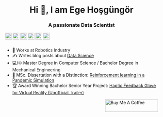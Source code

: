 
<h1 align="center">Hi 👋, I am Ege Hoşgüngör</h1>
<h3 align="center">A passionate Data Scientist</h3>


<a href="https://www.linkedin.com/in/hosgungor/">
  <img align="left" alt="Ege's Linkdein" width="22px" src="https://cdn.jsdelivr.net/npm/simple-icons@v3/icons/linkedin.svg" />
</a>
<a href="https://medium.com/@hosgungor">
  <img align="left" alt="Ege's Medium" width="22px" src="https://cdn.jsdelivr.net/npm/simple-icons@v3/icons/medium.svg" />
</a>
<a href="https://www.hackerrank.com/hsgngr">
  <img align="left" alt="Ege's Hackerrank" width="22px" src="https://cdn.jsdelivr.net/npm/simple-icons@v3/icons/hackerrank.svg" />
</a>
<a href="https://leetcode.com/EgeHsgngr/">
  <img align="left" alt="Ege's LeetCode" width="22px" src="https://cdn.jsdelivr.net/npm/simple-icons@v3/icons/leetcode.svg" />
</a>
<a href="https://www.kaggle.com/egehosgungor">
  <img align="left" alt="Ege's Kaggle" width="22px" src="https://cdn.jsdelivr.net/npm/simple-icons@3.1.0/icons/kaggle.svg" />
</a>
<a href="https://github.com/Hsgngr">
  <img align="left" alt="Ege's Github" width="22px" src="https://cdn.jsdelivr.net/npm/simple-icons@v3/icons/github.svg" />
</a>
</a>
<br />
<br />

-  🦾 Works at Robotics Industry 
- ✍️ Writes blog posts about [Data Science](https://medium.com/@hosgungor) 
- 💻/⚙️ Master Degree in Computer Science / Bachelor Degree in Mechanical Engineering 
- 📝 MSc. Dissertation with a Distinction: [Reinforcement learning in a Pandemic Simulation](https://github.com/Hsgngr/Pandemic_Simulation) 
- 🏆 Award Winning Bachelor Senior Year Project: [Haptic Feedback Glove for Virtual Reality (Unofficial Trailer)](https://www.youtube.com/watch?v=UaCITyHXu8I) 

 <a href="https://www.buymeacoffee.com/hosgungor" target="_blank"><img align="right" src="https://cdn.buymeacoffee.com/buttons/default-black.png" alt="Buy Me A Coffee" height="41" width="174"></a>






